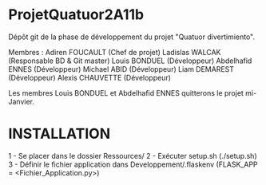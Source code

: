 # ProjetQuatuor2A11b

Dépôt git de la phase de développement du projet "Quatuor divertimiento".

Membres :
Adiren FOUCAULT (Chef de projet)
Ladislas WALCAK (Responsable BD & Git master)
Louis BONDUEL (Développeur)
Abdelhafid ENNES (Développeur)
Michael ABID (Développeur)
Liam DEMAREST (Développeur)
Alexis CHAUVETTE (Développeur)

Les membres Louis BONDUEL et Abdelhafid ENNES quitterons le projet mi-Janvier.



# INSTALLATION

1 - Se placer dans le dossier Ressources/
2 - Exécuter setup.sh (./setup.sh)
3 - Définir le fichier application dans Developpement/.flaskenv (FLASK_APP = <Fichier_Application.py>)
